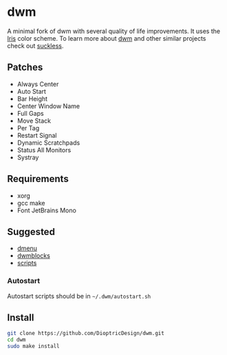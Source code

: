 # dwm
A minimal fork of dwm with several quality of life improvements. It uses the [Iris](https://github.com/DioptricDesign/Iris) color scheme. To learn more about [dwm](https://dwm.suckless.org/) and other similar projects check out [suckless](https://suckless.org/).
## Patches
- Always Center
- Auto Start
- Bar Height
- Center Window Name
- Full Gaps
- Move Stack
- Per Tag
- Restart Signal
- Dynamic Scratchpads
- Status All Monitors
- Systray
## Requirements
- xorg
- gcc make
- Font JetBrains Mono
## Suggested
- [dmenu](https://github.com/DioptricDesign/dmenu)
- [dwmblocks](https://github.com/DioptricDesign/dwmblocks)
- [scripts](https://github.com/DioptricDesign/scripts) 
### Autostart
Autostart scripts should be in ```~/.dwm/autostart.sh```
## Install
```bash
git clone https://github.com/DioptricDesign/dwm.git
cd dwm
sudo make install
```
